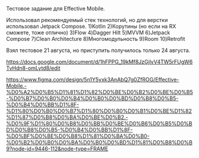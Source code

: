 Тестовое задание для Effective Mobile.

Использовал рекомендуемый стек технологий, но для верстки использовал Jetpack Compose.
1)Kotlin 
2)Корутины (но если на RX сможете, тоже отлично)
3)﻿Flow
4)﻿﻿Dagger Hilt
5)﻿﻿MVVM
6)Jetpack Compose
7)Clean Architecture
8)Многомодульность
9)Room
10)Retrofit

Взял тестовое 21 августа, но приступить получилось только 24 августа.

https://docs.google.com/document/d/1hFPPG_19kMf8JzGjlvV4TW5rFUgW6TvHdn8-omLytd8/edit

https://www.figma.com/design/5n1Y5yxk3AnAbQ7g0ZfROG/Effective-Mobile.-%D0%A2%D0%B5%D1%81%D1%82%D0%BE%D0%B2%D0%BE%D0%B5-%D0%B7%D0%B0%D0%B4%D0%B0%D0%BD%D0%B8%D0%B5-%D0%B4%D0%BB%D1%8F-%D1%80%D0%B0%D0%B7%D1%80%D0%B0%D0%B1%D0%BE%D1%82%D1%87%D0%B8%D0%BA%D0%BE%D0%B2.-%D0%9F%D1%80%D0%B8%D0%BB%D0%BE%D0%B6%D0%B5%D0%BD%D0%B8%D0%B5-%D0%B4%D0%BB%D1%8F-%D0%BF%D0%BE%D0%B8%D1%81%D0%BA%D0%B0-%D0%B2%D0%B0%D0%BA%D0%B0%D0%BD%D1%81%D0%B8%D0%B9?node-id=9446-112&node-type=FRAME
